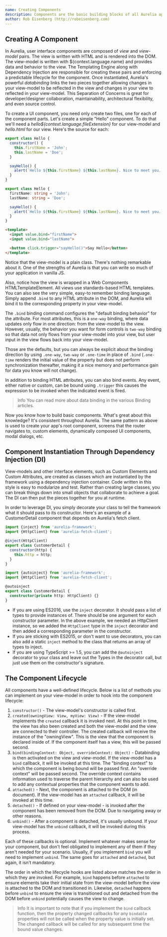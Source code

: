 ```yaml
---
name: Creating Components
description: Components are the basic building blocks of all Aurelia applications. In this article you'll learn how to build basic components using dependency injection and the component lifecycle.
author: Rob Eisenberg (http://robeisenberg.com)
---
```

## Creating A Component

In Aurelia, user interface components are composed of _view_ and _view-model_ pairs. The view is written with HTML and is rendered into the DOM. The view-model is written with ${context.language.name} and provides data and behavior to the view. The Templating Engine along with Dependency Injection are responsible for creating these pairs and enforcing a predictable lifecycle for the component. Once instantiated, Aurelia's powerful _databinding_ links the two pieces together allowing changes in your view-model to be reflected in the view and changes in your view to reflected in your view-model. This Separation of Concerns is great for developer/designer collaboration, maintainability, architectural flexibility, and even source control.

To create a UI component, you need only create two files, one for each of the component parts. Let's create a simple "Hello" component. To do that we'll need a _hello${context.language.fileExtension}_ for our view-model and _hello.html_ for our view. Here's the source for each:

```JavaScript hello.js
export class Hello {
  constructor() {
    this.firstName = 'John';
    this.lastName = 'Doe';
  }

  sayHello() {
    alert(`Hello ${this.firstName} ${this.lastName}. Nice to meet you.`);
  }
}
```
```TypeScript hello.ts [variant]
export class Hello {
  firstName: string = 'John';
  lastName: string = 'Doe';

  sayHello() {
    alert(`Hello ${this.firstName} ${this.lastName}. Nice to meet you.`);
  }
}
```

```HTML hello.html
<template>
  <input value.bind="firstName">
  <input value.bind="lastName">

  <button click.trigger="sayHello()">Say Hello</button>
</template>
```

Notice that the view-model is a plain class. There's nothing remarkable about it. One of the strengths of Aurelia is that you can write so much of your application in vanilla JS.

Also, notice how the view is wrapped in a Web Components HTMLTemplateElement. All views use standards-based HTML templates. You can also see the very simple, easy-to remember binding language. Simply append `.bind` to any HTML attribute in the DOM, and Aurelia will bind it to the corresponding property in your view-model.

The `.bind` binding command configures the "default binding behavior" for the attribute. For most attributes, this is a `one-way` binding, where data updates only flow in one direction: from the view-model to the view. However, usually, the behavior you want for form controls is `two-way` binding so that data not only flows from your view-model into your view, but user input in the view flows back into your view-model.

Those are the defaults, but you can always be explicit about the binding direction by using `.one-way`, `two-way` or `.one-time` in place of `.bind` (`.one-time` renders the initial value of the property but does not perform synchronization thereafter, making it a nice memory and performance gain for data you know will not change).

In addition to binding HTML attributes, you can also bind events. Any event, either native or custom, can be bound using `.trigger` this causes the expression to be invoked when the indicated event is fired.

> Info
> You can read more about data binding in the various Binding articles.

Now you know how to build basic components. What's great about this knowledge? It's consistent throughout Aurelia. The same pattern as above is used to create your app's root component, screens that the router navigates to, custom elements, dynamically composed UI components, modal dialogs, etc.

## Component Instantiation Through Dependency Injection (DI)

View-models and other interface elements, such as Custom Elements and Custom Attributes, are created as classes which are instantiated by the framework using a dependency injection container. Code written in this style is easy to modularize and test. Rather than creating large classes, you can break things down into small objects that collaborate to achieve a goal. The DI can then put the pieces together for you at runtime.

In order to leverage DI, you simply decorate your class to tell the framework what it should pass to its constructor. Here's an example of a CustomerDetail component that depends on Aurelia's fetch client.

```JavaScript customer-detail.js
import {inject} from 'aurelia-framework';
import {HttpClient} from 'aurelia-fetch-client';

@inject(HttpClient)
export class CustomerDetail {
  constructor(http) {
    this.http = http;
  }
}
```
```TypeScript customer-detail.ts [variant]
import {autoinject} from 'aurelia-framework';
import {HttpClient} from 'aurelia-fetch-client';

@autoinject
export class CustomerDetail {
  constructor(private http: HttpClient) {}
}
```

* If you are using ES2016, use the `inject` decorator. It should pass a list of types to provide instances of. There should be one argument for each constructor parameter. In the above example, we needed an HttpClient instance, so we added the `HttpClient` type in the `inject` decorator and then added a corresponding parameter in the constructor.
* If you are sticking with ES2015, or don't want to use decorators, you can also add a static `inject` method to the class that returns an array of types to inject.
* If you are using TypeScript >= 1.5, you can add the `@autoinject` decorator to your class and leave out the Types in the decorator call, but just use them on the constructor's signature.

## The Component Lifecycle

All components have a well-defined lifecycle. Below is a list of methods you can implement on your view-model in order to hook into the component lifecycle:

1. `constructor()` - The view-model's constructor is called first.
2. `created(owningView: View, myView: View)` - If the view-model implements the `created` callback it is invoked next. At this point in time, the view has also been created and both the view-model and the view are connected to their controller. The created callback will receive the instance of the "owningView". This is the view that the component is declared inside of. If the component itself has a view, this will be passed second.
3. `bind(bindingContext: Object, overrideContext: Object)` - Databinding is then activated on the view and view-model. If the view-model has a `bind` callback, it will be invoked at this time. The "binding context" to which the component is being bound will be passed first. An "override context" will be passed second. The override context contains information used to traverse the parent hierarchy and can also be used to add any contextual properties that the component wants to add.
4. `attached()` - Next, the component is attached to the DOM (in document). If the view-model has an `attached` callback, it will be invoked at this time.
5. `detached()` - If defined on your view-model - is invoked after the component has been removed from the DOM. Due to navigating away or other reasons.
6. `unbind()` - After a component is detached, it's usually unbound. If your view-model has the `unbind` callback, it will be invoked during this process.

Each of these callbacks is optional. Implement whatever makes sense for your component, but don't feel obligated to implement any of them if they aren't needed for your scenario. Usually, if you implement `bind` you will need to implement `unbind`. The same goes for `attached` and `detached`, but again, it isn't mandatory.

The order in which the lifecycle hooks are listed above matches the order in which they are invoked. For example, `bind` happens before `attached` to ensure elements take their initial state from the view-model before the view is attached to the DOM and transitioned in. Likewise, `detached` happens before `unbind` to ensure the view is transitioned out and detached from the DOM before `unbind` potentially causes the view to change.

> Info
> It is important to note that if you implement the `bind` callback function, then the property changed callbacks for any `bindable` properties will not be called when the property value is initially set. The changed callback will be called for any subsequent time the bound value changes.
